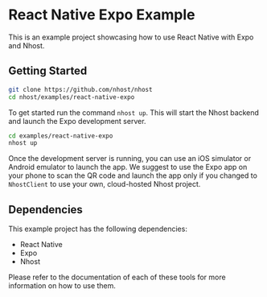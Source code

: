 # React Native Expo Example

This is an example project showcasing how to use React Native with Expo and Nhost.

## Getting Started

```bash
git clone https://github.com/nhost/nhost
cd nhost/examples/react-native-expo
```

To get started run the command `nhost up`. This will start the Nhost backend and launch the Expo development server.

```bash
cd examples/react-native-expo
nhost up
```

Once the development server is running, you can use an iOS simulator or Android emulator to launch the app. We suggest to use the Expo app on your phone to scan the QR code and launch the app only if you changed to `NhostClient` to use your own, cloud-hosted Nhost project.

## Dependencies

This example project has the following dependencies:

- React Native
- Expo
- Nhost

Please refer to the documentation of each of these tools for more information on how to use them.
